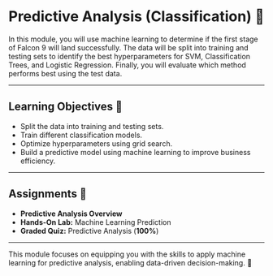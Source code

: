 # **Predictive Analysis (Classification)** 🧠

In this module, you will use machine learning to determine if the first stage of Falcon 9 will land successfully. The data will be split into training and testing sets to identify the best hyperparameters for SVM, Classification Trees, and Logistic Regression. Finally, you will evaluate which method performs best using the test data.

---

## **Learning Objectives** 🎯

- Split the data into training and testing sets.  
- Train different classification models.  
- Optimize hyperparameters using grid search.  
- Build a predictive model using machine learning to improve business efficiency.  

---

## **Assignments** 📂

- **Predictive Analysis Overview**  
- **Hands-On Lab:** Machine Learning Prediction  
- **Graded Quiz:** Predictive Analysis (**100%**)  

---

This module focuses on equipping you with the skills to apply machine learning for predictive analysis, enabling data-driven decision-making. 🌟
